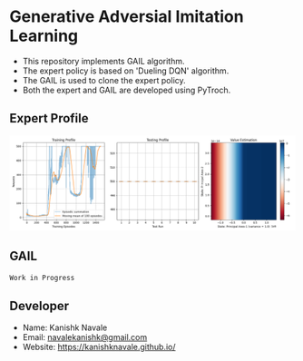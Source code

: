# Generative Adversial Imitation Learning

- This repository implements GAIL algorithm.
- The expert policy is based on 'Dueling DQN' algorithm.
- The GAIL is used to clone the expert policy.
- Both the expert and GAIL are developed using PyTroch.

## Expert Profile

<img src="Expert/data/DDQN Agent Profiling.png"/>

## GAIL

    Work in Progress

## Developer

- Name: Kanishk Navale
- Email: navalekanishk@gmail.com
- Website: <https://kanishknavale.github.io/>
